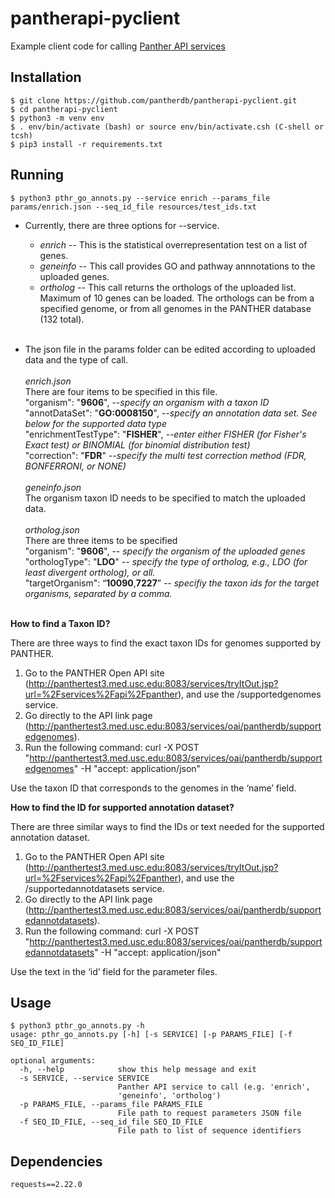 # pantherapi-pyclient
Example client code for calling [Panther API services](http://panthertest3.med.usc.edu:8083/services/tryItOut.jsp?url=%2Fservices%2Fapi%2Fpanther)

## Installation
```
$ git clone https://github.com/pantherdb/pantherapi-pyclient.git
$ cd pantherapi-pyclient
$ python3 -m venv env
$ . env/bin/activate (bash) or source env/bin/activate.csh (C-shell or tcsh)
$ pip3 install -r requirements.txt
```

## Running
```
$ python3 pthr_go_annots.py --service enrich --params_file params/enrich.json --seq_id_file resources/test_ids.txt
```
- Currently, there are three options for --service.
  - _enrich_ -- This is the statistical overrepresentation test on a list of genes.
  - _geneinfo_ -- This call provides GO and pathway annnotations to the uploaded genes.
  - _ortholog_ -- This call returns the orthologs of the uploaded list. Maximum of 10 genes can be loaded. The orthologs can be from a specified genome, or from all genomes in the PANTHER database (132 total).<br><br>


- The json file in the params folder can be edited according to uploaded data and the type of call.<br><br>
_enrich.json_  <br>
There are four items to be specified in this file.<br>
"organism": "**9606**",    _--specify an organism with a taxon ID_ <br>
"annotDataSet": "**GO:0008150**", _--specify an annotation data set. See below for the supported data type_ <br>
"enrichmentTestType": "**FISHER**", _--enter either FISHER (for Fisher's Exact test) or BINOMIAL (for binomial distribution test)_ <br>
"correction": "**FDR**" _--specify the multi test correction method (FDR, BONFERRONI, or NONE)_ <br><br>
_geneinfo.json_<br>
The organism taxon ID needs to be specified to match the uploaded data.<br><br>
_ortholog.json_<br>
There are three items to be specified <br>
"organism": "**9606**", _-- specify the organism of the uploaded genes_ <br>
"orthologType": "**LDO**" _-- specify the type of ortholog, e.g., LDO (for least divergent ortholog), or all._ <br>
"targetOrganism": “**10090**,**7227**” _-- specifiy the taxon ids for the target organisms, separated by a comma._<br><br>

**How to find a Taxon ID?**

There are three ways to find the exact taxon IDs for genomes supported by PANTHER. 

1. Go to the PANTHER Open API site (http://panthertest3.med.usc.edu:8083/services/tryItOut.jsp?url=%2Fservices%2Fapi%2Fpanther), and use the /supportedgenomes service.
2. Go directly to the API link page (http://panthertest3.med.usc.edu:8083/services/oai/pantherdb/supportedgenomes). 
3. Run the following command: curl -X POST "http://panthertest3.med.usc.edu:8083/services/oai/pantherdb/supportedgenomes" -H  "accept: application/json"

Use the taxon ID that corresponds to the genomes in the ‘name’ field.

**How to find the ID for supported annotation dataset?**

There are three similar ways to find the IDs or text needed for the supported annotation dataset.
1. Go to the PANTHER Open API site (http://panthertest3.med.usc.edu:8083/services/tryItOut.jsp?url=%2Fservices%2Fapi%2Fpanther), and use the /supportedannotdatasets service.
2. Go directly to the API link page (http://panthertest3.med.usc.edu:8083/services/oai/pantherdb/supportedannotdatasets). 
3. Run the following command: curl -X POST "http://panthertest3.med.usc.edu:8083/services/oai/pantherdb/supportedannotdatasets" -H  "accept: application/json"


Use the text in the ‘id’ field for the parameter files.


## Usage
```
$ python3 pthr_go_annots.py -h
usage: pthr_go_annots.py [-h] [-s SERVICE] [-p PARAMS_FILE] [-f SEQ_ID_FILE]

optional arguments:
  -h, --help            show this help message and exit
  -s SERVICE, --service SERVICE
                        Panther API service to call (e.g. 'enrich',
                        'geneinfo', 'ortholog')
  -p PARAMS_FILE, --params_file PARAMS_FILE
                        File path to request parameters JSON file
  -f SEQ_ID_FILE, --seq_id_file SEQ_ID_FILE
                        File path to list of sequence identifiers
```

## Dependencies
```
requests==2.22.0
```
